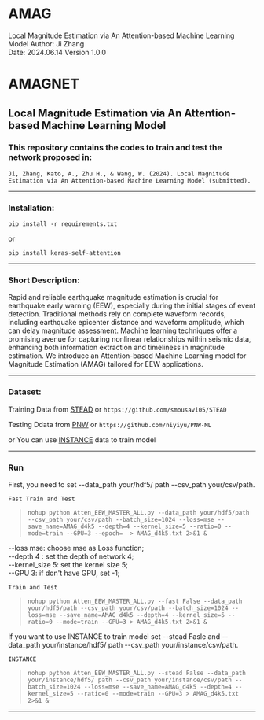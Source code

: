 # AMAG
Local Magnitude Estimation via An Attention-based Machine Learning Model
Author: Ji Zhang  
Date: 2024.06.14 
Version 1.0.0  

# AMAGNET   
## Local Magnitude Estimation via An Attention-based Machine Learning Model

### This repository contains the codes to train and test the network proposed in:             

`Ji, Zhang, Kato, A., Zhu H., & Wang, W. (2024). Local Magnitude Estimation via An Attention-based Machine Learning Model (submitted).`
      
------------------------------------------- 
### Installation:

   `pip install -r requirements.txt`

or

   `pip install keras-self-attention`
   
------------------------------------------- 
### Short Description:

 Rapid and reliable earthquake magnitude estimation is crucial for earthquake early warning (EEW), especially during the initial stages of event detection. Traditional methods rely on complete waveform records, including earthquake epicenter distance and waveform amplitude, which can delay magnitude assessment. Machine learning techniques offer a promising avenue for capturing nonlinear relationships within seismic data, enhancing both information extraction and timeliness in magnitude estimation. We introduce an Attention-based Machine Learning model for Magnitude Estimation (AMAG) tailored for EEW applications.

------------------------------------------- 
### Dataset:

Training Data from [STEAD](https://github.com/smousavi05/STEAD) or `https://github.com/smousavi05/STEAD`

Testing Ddata from [PNW](https://github.com/niyiyu/PNW-ML) or `https://github.com/niyiyu/PNW-ML`

or You can use [INSTANCE](https://github.com/niyiyu/PNW-ML) data to train model

------------------------------------------- 
### Run
First, you need to set --data_path your/hdf5/ path --csv_path your/csv/path. 

`Fast Train and Test`
>     nohup python Atten_EEW_MASTER_ALL.py --data_path your/hdf5/path --csv_path your/csv/path --batch_size=1024 --loss=mse --save_name=AMAG_d4k5 --depth=4 --kernel_size=5 --ratio=0 --mode=train --GPU=3 --epoch=  > AMAG_d4k5.txt 2>&1 &

--loss mse: choose mse as Loss function;     
--depth 4 : set the depth of network 4;   
--kernel_size 5: set the kernel size 5;    
--GPU 3: if don't have GPU, set -1;

`Train and Test`
>     nohup python Atten_EEW_MASTER_ALL.py --fast False --data_path your/hdf5/path --csv_path your/csv/path --batch_size=1024 --loss=mse --save_name=AMAG_d4k5 --depth=4 --kernel_size=5 --ratio=0 --mode=train --GPU=3 > AMAG_d4k5.txt 2>&1 &

If you want to use INSTANCE to train model
set --stead Fasle and --data_path your/instance/hdf5/ path --csv_path your/instance/csv/path. 

`INSTANCE`
>     nohup python Atten_EEW_MASTER_ALL.py --stead False --data_path your/instance/hdf5/ path --csv_path your/instance/csv/path --batch_size=1024 --loss=mse --save_name=AMAG_d4k5 --depth=4 --kernel_size=5 --ratio=0 --mode=train --GPU=3 > AMAG_d4k5.txt 2>&1 &

------------------------------------------- 
